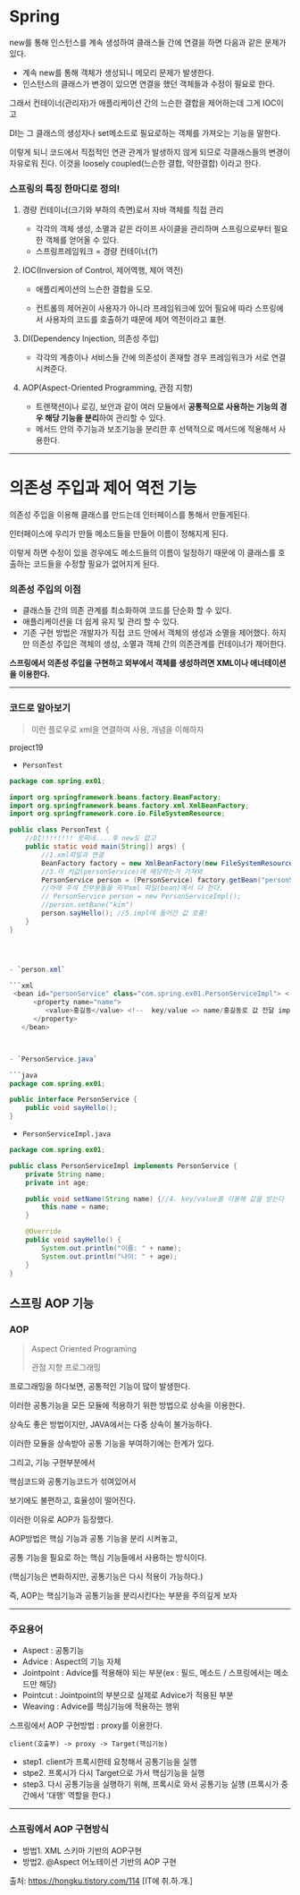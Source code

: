 # Spring

new를 통해 인스턴스를 계속 생성하여 클래스들 간에 연결을 하면 다음과 같은 문제가 있다. 

- 계속 new를 통해 객체가 생성되니 메모리 문제가 발생한다.
- 인스턴스의 클래스가 변경이 있으면 연결을 했던 객체들과 수정이 필요로 한다.



그래서 컨테이너(관리자)가 애플리케이션 간의 느슨한 결합을 제어하는데 그게 IOC이고

DI는 그 클래스의 생성자나 set메소드로 필요로하는 객체를 가져오는 기능을 말한다.

이렇게 되니 코드에서 직접적인 연관 관계가 발생하지 않게 되므로 각클래스들의 변경이 자유로워 진다.  이것을 loosely coupled(느슨한 결합, 약한결합) 이라고 한다.



### 스프링의 특징 한마디로 정의!

1. 경량 컨테이너(크기와 부하의 측면)로서 자바 객체를 직접 관리

   - 각각의 객체 생성, 소멸과 같은 라이프 사이클을 관리하며 스프링으로부터 필요한 객체를 얻어올 수 있다.
   - 스프링프레임워크 = 경량 컨테이너(?)

2. IOC(Inversion of Control, 제어역행, 제어 역전)

   - 애플리케이션의 느슨한 결합을 도모.

   - 컨트롤의 제어권이 사용자가 아니라 프레임워크에 있어 필요에 따라 스프링에서 사용자의 코드를 호출하기 때문에 제어 역전이라고 표현.

3. DI(Dependency Injection, 의존성 주입)

   - 각각의 계층이나 서비스들 간에 의존성이 존재할 경우 프레임워크가 서로 연결시켜준다.

4. AOP(Aspect-Oriented Programming, 관점 지향)
   - 트랜잭션이나 로깅, 보안과 같이 여러 모듈에서 **공통적으로 사용하는 기능의 경우 해당 기능을 분리**하여 관리할 수 있다.
   - 메서드 안의 주기능과 보조기능을 분리한 후 선택적으로 메서드에 적용해서 사용한다.



---



# 의존성 주입과 제어 역전 기능

의존성 주입을 이용해 클래스를 만드는데 인터페이스를 통해서 만들게된다.

인터페이스에 우리가 만들 메소드들을 만들어 이름이 정해지게 된다.

이렇게 하면 수정이 있을 경우에도 메소드들의 이름이 일정하기 때문에 이 클래스를 호출하는 코드들을 수정할 필요가 없어지게 된다.



### 의존성 주입의 이점

- 클래스들 간의 의존 관계를 최소화하여 코드를 단순화 할 수 있다.
- 애플리케이션을 더 쉽게 유지 및 관리 할 수 있다.
- 기존 구현 방법은 개발자가 직접 코드 안에서 객체의 생성과 소멸을 제어했다. 하지만 의존성 주입은 객체의 생성, 소멸과 객체 간의 의존관계를 컨테이너가 제어한다.



**스프링에서 의존성 주입을 구현하고 외부에서 객체를 생성하려면 XML이나 애너테이션을 이용한다.**



----



### 코드로 알아보기

> 이런 플로우로 xml을 연결하여 사용, 개념을 이해하자

project19

- `PersonTest`

```java
package com.spring.ex01;

import org.springframework.beans.factory.BeanFactory;
import org.springframework.beans.factory.xml.XmlBeanFactory;
import org.springframework.core.io.FileSystemResource;

public class PersonTest {
	//DI!!!!!!!! 믓찌네....후 new도 없고
	public static void main(String[] args) {
		//1.xml파일과 연결
        BeanFactory factory = new XmlBeanFactory(new FileSystemResource("person.xml")); 
		//3.이 키값(personService)에 해당하는거 가져와
        PersonService person = (PersonService) factory.getBean("personService");
		//아래 주석 친부분들을 외부xml 파일(bean)에서 다 한다.
        // PersonService person = new PersonServiceImpl();
		//person.setBane("kim") 
		person.sayHello(); //5.impl에 들어간 값 호출!
	}
}




- `person.xml`

​```xml
 <bean id="personService" class="com.spring.ex01.PersonServiceImpl"> <!-- 2. xml에서 서비스랑 impl이랑 연결하네 -->
      <property name="name">
         <value>홍길동</value> <!--  key/value => name/홍길동로 값 전달 impl에 -->
      </property>
   </bean>



- `PersonService.java`

​```java
package com.spring.ex01;

public interface PersonService {
	public void sayHello();
}

```



- `PersonServiceImpl.java`

```java
package com.spring.ex01;

public class PersonServiceImpl implements PersonService {
	private String name;
	private int age;

	public void setName(String name) {//4. key/value를 이용해 값을 받는다
		this.name = name;
	}

	@Override
	public void sayHello() { 
		System.out.println("이름: " + name);
		System.out.println("나이: " + age);
	}
}

```




## 스프링 AOP 기능

### AOP

> Aspect Oriented Programing
>
> 관점 지향 프로그래밍

 

프로그래밍을 하다보면, 공통적인 기능이 많이 발생한다.

이러한 공통기능을 모든 모듈에 적용하기 위한 방법으로 상속을 이용한다.

상속도 좋은 방법이지만, JAVA에서는 다중 상속이 불가능하다.

 

이러한 모듈을 상속받아 공통 기능을 부여하기에는 한계가 있다.

그리고, 기능 구현부분에서

핵심코드와 공통기능코드가 섞여있어서

보기에도 불편하고, 효율성이 떨어진다.

 

이러한 이유로 AOP가 등장했다.

AOP방법은 핵심 기능과 공통 기능을 분리 시켜놓고,

공통 기능을 필요로 하는 핵심 기능들에서 사용하는 방식이다.

(핵심기능은 변화하지만, 공통기능은 다시 적용이 가능하다.)

 

즉, AOP는 핵심기능과 공통기능을 분리시킨다는 부분을 주의깊게 보자



---

 

### 주요용어

- Aspect : 공통기능
- Advice : Aspect의 기능 자체
- Jointpoint : Advice를 적용해야 되는 부분(ex : 필드, 메소드 / 스프링에서는 메소드만 해당)
- Pointcut : Jointpoint의 부분으로 실제로 Advice가 적용된 부분
- Weaving : Advice를 핵심기능에 적용하는 행위



스프링에서 AOP 구현방법 : proxy를 이용한다.

```
client(호출부) -> proxy -> Target(핵심기능)
```
- step1. client가 프록시한테 요청해서 공통기능을 실행
- stpe2. 프록시가 다시 Target으로 가서 핵심기능을 실행
- step3. 다시 공통기능을 실행하기 위해, 프록시로 와서 공통기능 실행
(프록시가 중간에서 '대행' 역할을 한다.)



---



### 스프링에서 AOP 구현방식

- 방법1. XML 스키마 기반의 AOP구현
- 방법2. @Aspect 어노테이션 기반의 AOP 구현



출처: https://hongku.tistory.com/114 [IT에 취.하.개.]

